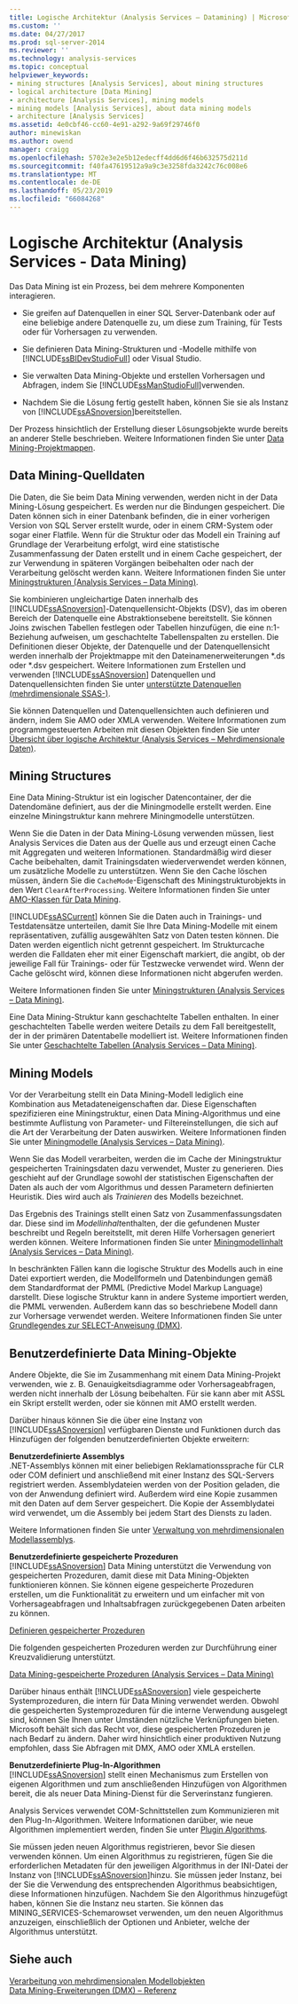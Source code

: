 ```yaml
---
title: Logische Architektur (Analysis Services – Datamining) | Microsoft-Dokumentation
ms.custom: ''
ms.date: 04/27/2017
ms.prod: sql-server-2014
ms.reviewer: ''
ms.technology: analysis-services
ms.topic: conceptual
helpviewer_keywords:
- mining structures [Analysis Services], about mining structures
- logical architecture [Data Mining]
- architecture [Analysis Services], mining models
- mining models [Analysis Services], about data mining models
- architecture [Analysis Services]
ms.assetid: 4e0cbf46-cc60-4e91-a292-9a69f29746f0
author: minewiskan
ms.author: owend
manager: craigg
ms.openlocfilehash: 5702e3e2e5b12edecff4dd6d6f46b632575d211d
ms.sourcegitcommit: f40fa47619512a9a9c3e3258fda3242c76c008e6
ms.translationtype: MT
ms.contentlocale: de-DE
ms.lasthandoff: 05/23/2019
ms.locfileid: "66084268"
---
```

# <a name="logical-architecture-analysis-services---data-mining"></a>Logische Architektur (Analysis Services - Data Mining)
  Das Data Mining ist ein Prozess, bei dem mehrere Komponenten interagieren.  
  
-   Sie greifen auf Datenquellen in einer SQL Server-Datenbank oder auf eine beliebige andere Datenquelle zu, um diese zum Training, für Tests oder für Vorhersagen zu verwenden.  
  
-   Sie definieren Data Mining-Strukturen und -Modelle mithilfe von [!INCLUDE[ssBIDevStudioFull](../../includes/ssbidevstudiofull-md.md)] oder Visual Studio.  
  
-   Sie verwalten Data Mining-Objekte und erstellen Vorhersagen und Abfragen, indem Sie [!INCLUDE[ssManStudioFull](../../includes/ssmanstudiofull-md.md)]verwenden.  
  
-   Nachdem Sie die Lösung fertig gestellt haben, können Sie sie als Instanz von [!INCLUDE[ssASnoversion](../../includes/ssasnoversion-md.md)]bereitstellen.  
  
 Der Prozess hinsichtlich der Erstellung dieser Lösungsobjekte wurde bereits an anderer Stelle beschrieben. Weitere Informationen finden Sie unter [Data Mining-Projektmappen](data-mining-solutions.md).  
  

  
##  <a name="bkmk_SourceData"></a> Data Mining-Quelldaten  
 Die Daten, die Sie beim Data Mining verwenden, werden nicht in der Data Mining-Lösung gespeichert. Es werden nur die Bindungen gespeichert. Die Daten können sich in einer Datenbank befinden, die in einer vorherigen Version von SQL Server erstellt wurde, oder in einem CRM-System oder sogar einer Flatfile. Wenn für die Struktur oder das Modell ein Training auf Grundlage der Verarbeitung erfolgt, wird eine statistische Zusammenfassung der Daten erstellt und in einem Cache gespeichert, der zur Verwendung in späteren Vorgängen beibehalten oder nach der Verarbeitung gelöscht werden kann. Weitere Informationen finden Sie unter [Miningstrukturen &#40;Analysis Services – Data Mining&#41;](mining-structures-analysis-services-data-mining.md).  
  
 Sie kombinieren ungleichartige Daten innerhalb des [!INCLUDE[ssASnoversion](../../includes/ssasnoversion-md.md)]-Datenquellensicht-Objekts (DSV), das im oberen Bereich der Datenquelle eine Abstraktionsebene bereitstellt. Sie können Joins zwischen Tabellen festlegen oder Tabellen hinzufügen, die eine n:1-Beziehung aufweisen, um geschachtelte Tabellenspalten zu erstellen. Die Definitionen dieser Objekte, der Datenquelle und der Datenquellensicht werden innerhalb der Projektmappe mit den Dateinamenerweiterungen *.ds oder \*.dsv gespeichert. Weitere Informationen zum Erstellen und verwenden [!INCLUDE[ssASnoversion](../../includes/ssasnoversion-md.md)] Datenquellen und Datenquellensichten finden Sie unter [unterstützte Datenquellen &#40;mehrdimensionale SSAS-&#41;](../multidimensional-models/supported-data-sources-ssas-multidimensional.md).  
  
 Sie können Datenquellen und Datenquellensichten auch definieren und ändern, indem Sie AMO oder XMLA verwenden. Weitere Informationen zum programmgesteuerten Arbeiten mit diesen Objekten finden Sie unter [Übersicht über logische Architektur &#40;Analysis Services – Mehrdimensionale Daten&#41;](../multidimensional-models/olap-logical/logical-architecture-overview-analysis-services-multidimensional-data.md).  
  

  
##  <a name="bkmk_Structures"></a> Mining Structures  
 Eine Data Mining-Struktur ist ein logischer Datencontainer, der die Datendomäne definiert, aus der die Miningmodelle erstellt werden. Eine einzelne Miningstruktur kann mehrere Miningmodelle unterstützen.  
  
 Wenn Sie die Daten in der Data Mining-Lösung verwenden müssen, liest Analysis Services die Daten aus der Quelle aus und erzeugt einen Cache mit Aggregaten und weiteren Informationen. Standardmäßig wird dieser Cache beibehalten, damit Trainingsdaten wiederverwendet werden können, um zusätzliche Modelle zu unterstützen. Wenn Sie den Cache löschen müssen, ändern Sie die `CacheMode`-Eigenschaft des Miningstrukturobjekts in den Wert `ClearAfterProcessing`. Weitere Informationen finden Sie unter [AMO-Klassen für Data Mining](https://docs.microsoft.com/bi-reference/amo/amo-data-mining-classes).  
  
 [!INCLUDE[ssASCurrent](../../includes/ssascurrent-md.md)] können Sie die Daten auch in Trainings- und Testdatensätze unterteilen, damit Sie Ihre Data Mining-Modelle mit einem repräsentativen, zufällig ausgewählten Satz von Daten testen können. Die Daten werden eigentlich nicht getrennt gespeichert. Im Strukturcache werden die Falldaten eher mit einer Eigenschaft markiert, die angibt, ob der jeweilige Fall für Trainings- oder für Testzwecke verwendet wird. Wenn der Cache gelöscht wird, können diese Informationen nicht abgerufen werden.  
  
 Weitere Informationen finden Sie unter [Miningstrukturen &#40;Analysis Services – Data Mining&#41;](mining-structures-analysis-services-data-mining.md).  
  
 Eine Data Mining-Struktur kann geschachtelte Tabellen enthalten. In einer geschachtelten Tabelle werden weitere Details zu dem Fall bereitgestellt, der in der primären Datentabelle modelliert ist. Weitere Informationen finden Sie unter [Geschachtelte Tabellen &#40;Analysis Services – Data Mining&#41;](nested-tables-analysis-services-data-mining.md).  
  
 
  
##  <a name="bkmk_Models"></a> Mining Models  
 Vor der Verarbeitung stellt ein Data Mining-Modell lediglich eine Kombination aus Metadateneigenschaften dar. Diese Eigenschaften spezifizieren eine Miningstruktur, einen Data Mining-Algorithmus und eine bestimmte Auflistung von Parameter- und Filtereinstellungen, die sich auf die Art der Verarbeitung der Daten auswirken. Weitere Informationen finden Sie unter [Miningmodelle &#40;Analysis Services – Data Mining&#41;](mining-models-analysis-services-data-mining.md).  
  
 Wenn Sie das Modell verarbeiten, werden die im Cache der Miningstruktur gespeicherten Trainingsdaten dazu verwendet, Muster zu generieren. Dies geschieht auf der Grundlage sowohl der statistischen Eigenschaften der Daten als auch der vom Algorithmus und dessen Parametern definierten Heuristik. Dies wird auch als *Trainieren* des Modells bezeichnet.  
  
 Das Ergebnis des Trainings stellt einen Satz von Zusammenfassungsdaten dar. Diese sind im *Modellinhalt*enthalten, der die gefundenen Muster beschreibt und Regeln bereitstellt, mit deren Hilfe Vorhersagen generiert werden können. Weitere Informationen finden Sie unter [Miningmodellinhalt &#40;Analysis Services – Data Mining&#41;](mining-model-content-analysis-services-data-mining.md).  
  
 In beschränkten Fällen kann die logische Struktur des Modells auch in eine Datei exportiert werden, die Modellformeln und Datenbindungen gemäß dem Standardformat der PMML (Predictive Model Markup Language) darstellt. Diese logische Struktur kann in andere Systeme importiert werden, die PMML verwenden. Außerdem kann das so beschriebene Modell dann zur Vorhersage verwendet werden. Weitere Informationen finden Sie unter [Grundlegendes zur SELECT-Anweisung (DMX)](/sql/dmx/understanding-the-dmx-select-statement).  
  

  
##  <a name="bkmk_CustomObjects"></a> Benutzerdefinierte Data Mining-Objekte  
 Andere Objekte, die Sie im Zusammenhang mit einem Data Mining-Projekt verwenden, wie z. B. Genauigkeitsdiagramme oder Vorhersageabfragen, werden nicht innerhalb der Lösung beibehalten. Für sie kann aber mit ASSL ein Skript erstellt werden, oder sie können mit AMO erstellt werden.  
  
 Darüber hinaus können Sie die über eine Instanz von [!INCLUDE[ssASnoversion](../../includes/ssasnoversion-md.md)] verfügbaren Dienste und Funktionen durch das Hinzufügen der folgenden benutzerdefinierten Objekte erweitern:  
  
 **Benutzerdefinierte Assemblys**  
 .NET-Assemblys können mit einer beliebigen Reklamationssprache für CLR oder COM definiert und anschließend mit einer Instanz des SQL-Servers registriert werden. Assemblydateien werden von der Position geladen, die von der Anwendung definiert wird. Außerdem wird eine Kopie zusammen mit den Daten auf dem Server gespeichert. Die Kopie der Assemblydatei wird verwendet, um die Assembly bei jedem Start des Diensts zu laden.  
  
 Weitere Informationen finden Sie unter [Verwaltung von mehrdimensionalen Modellassemblys](../multidimensional-models/multidimensional-model-assemblies-management.md).  
  
 **Benutzerdefinierte gespeicherte Prozeduren**  
 [!INCLUDE[ssASnoversion](../../includes/ssasnoversion-md.md)] Data Mining unterstützt die Verwendung von gespeicherten Prozeduren, damit diese mit Data Mining-Objekten funktionieren können. Sie können eigene gespeicherte Prozeduren erstellen, um die Funktionalität zu erweitern und um einfacher mit von Vorhersageabfragen und Inhaltsabfragen zurückgegebenen Daten arbeiten zu können.  
  
 [Definieren gespeicherter Prozeduren](../multidimensional-models-extending-olap-stored-procedures/defining-stored-procedures.md)  
  
 Die folgenden gespeicherten Prozeduren werden zur Durchführung einer Kreuzvalidierung unterstützt.  
  
 [Data Mining-gespeicherte Prozeduren &#40;Analysis Services – Data Mining&#41;](/sql/analysis-services/data-mining/data-mining-stored-procedures-analysis-services-data-mining)  
  
 Darüber hinaus enthält [!INCLUDE[ssASnoversion](../../includes/ssasnoversion-md.md)] viele gespeicherte Systemprozeduren, die intern für Data Mining verwendet werden. Obwohl die gespeicherten Systemprozeduren für die interne Verwendung ausgelegt sind, können Sie Ihnen unter Umständen nützliche Verknüpfungen bieten. Microsoft behält sich das Recht vor, diese gespeicherten Prozeduren je nach Bedarf zu ändern. Daher wird hinsichtlich einer produktiven Nutzung empfohlen, dass Sie Abfragen mit DMX, AMO oder XMLA erstellen.  
  
 **Benutzerdefinierte Plug-In-Algorithmen**  
 [!INCLUDE[ssASnoversion](../../includes/ssasnoversion-md.md)] stellt einen Mechanismus zum Erstellen von eigenen Algorithmen und zum anschließenden Hinzufügen von Algorithmen bereit, die als neuer Data Mining-Dienst für die Serverinstanz fungieren.  
  
 Analysis Services verwendet COM-Schnittstellen zum Kommunizieren mit den Plug-In-Algorithmen. Weitere Informationen darüber, wie neue Algorithmen implementiert werden, finden Sie unter [Plugin Algorithms](plugin-algorithms.md).  
  
 Sie müssen jeden neuen Algorithmus registrieren, bevor Sie diesen verwenden können. Um einen Algorithmus zu registrieren, fügen Sie die erforderlichen Metadaten für den jeweiligen Algorithmus in der INI-Datei der Instanz von [!INCLUDE[ssASnoversion](../../includes/ssasnoversion-md.md)]hinzu. Sie müssen jeder Instanz, bei der Sie die Verwendung des entsprechenden Algorithmus beabsichtigen, diese Informationen hinzufügen. Nachdem Sie den Algorithmus hinzugefügt haben, können Sie die Instanz neu starten. Sie können das MINING_SERVICES-Schemarowset verwenden, um den neuen Algorithmus anzuzeigen, einschließlich der Optionen und Anbieter, welche der Algorithmus unterstützt.  
  

  
## <a name="see-also"></a>Siehe auch  
 [Verarbeitung von mehrdimensionalen Modellobjekten](../multidimensional-models/processing-a-multidimensional-model-analysis-services.md)   
 [Data Mining-Erweiterungen &#40;DMX&#41; – Referenz](/sql/dmx/data-mining-extensions-dmx-reference)  
  
  

